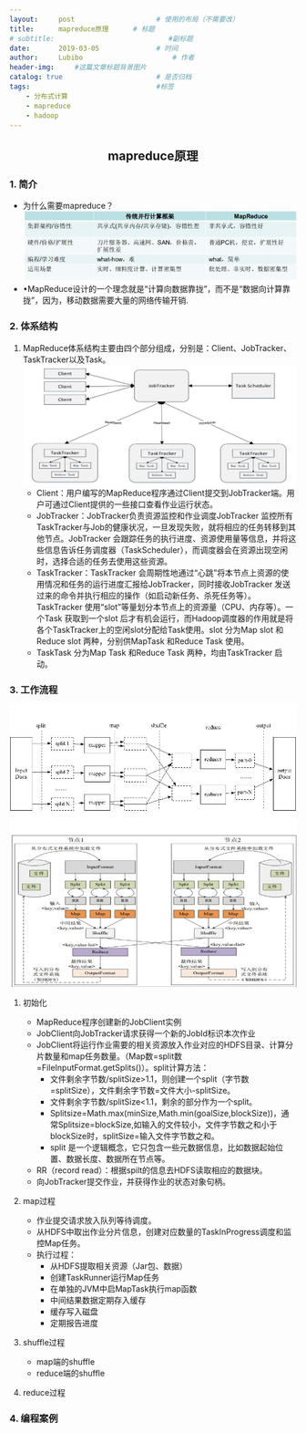 ```yaml
---
layout:     post   				    # 使用的布局（不需要改）
title:      mapreduce原理	     # 标题 
# subtitle:                            #副标题
date:       2019-03-05 				# 时间
author:     Lubibo 						# 作者
header-img:  	#这篇文章标题背景图片
catalog: true 						# 是否归档
tags:								#标签
    - 分布式计算
    - mapreduce
    - hadoop
---
```

## <center>mapreduce原理</center>
### 1. 简介
- 为什么需要mapreduce？
![jpg](/img/mapreduce/mapreduce背景.jpg)
- •MapReduce设计的一个理念就是“计算向数据靠拢”，而不是“数据向计算靠拢”，因为，移动数据需要大量的网络传输开销.
### 2. 体系结构
  1. MapReduce体系结构主要由四个部分组成，分别是：Client、JobTracker、TaskTracker以及Task。
  ![jpg](/img/mapreduce/架构图.jpg)
     - Client：用户编写的MapReduce程序通过Client提交到JobTracker端。用户可通过Client提供的一些接口查看作业运行状态。
     - JobTracker：JobTracker负责资源监控和作业调度JobTracker 监控所有TaskTracker与Job的健康状况，一旦发现失败，就将相应的任务转移到其他节点。JobTracker 会跟踪任务的执行进度、资源使用量等信息，并将这些信息告诉任务调度器（TaskScheduler），而调度器会在资源出现空闲时，选择合适的任务去使用这些资源。
     - TaskTracker：TaskTracker 会周期性地通过“心跳”将本节点上资源的使用情况和任务的运行进度汇报给JobTracker，同时接收JobTracker 发送过来的命令并执行相应的操作（如启动新任务、杀死任务等）。TaskTracker 使用“slot”等量划分本节点上的资源量（CPU、内存等）。一个Task 获取到一个slot 后才有机会运行，而Hadoop调度器的作用就是将各个TaskTracker上的空闲slot分配给Task使用。slot 分为Map slot 和Reduce slot 两种，分别供MapTask 和Reduce Task 使用。
     - TaskTask 分为Map Task 和Reduce Task 两种，均由TaskTracker 启动。
### 3. 工作流程
![jpg](/img/mapreduce/运行流程.jpg)
![jpg](/img/mapreduce/总体运行流程.jpg)
  1. 初始化
     - MapReduce程序创建新的JobClient实例
     - JobClient向JobTracker请求获得一个新的JobId标识本次作业
     - JobClient将运行作业需要的相关资源放入作业对应的HDFS目录、计算分片数量和map任务数量。（Map数=split数=FileInputFormat.getSplits()）。split计算方法：
         - 文件剩余字节数/splitSize>1.1，则创建一个split（字节数=splitSize），文件剩余字节数=文件大小-splitSize。
         - 文件剩余字节数/splitSize<1.1，剩余的部分作为一个split。
         - Splitsize=Math.max(minSize,Math.min(goalSize,blockSize))，通常Splitsize=blockSize,如输入的文件较小，文件字节数之和小于blockSize时，splitSize=输入文件字节数之和。
         - split 是一个逻辑概念，它只包含一些元数据信息，比如数据起始位置、数据长度、数据所在节点等。
     - RR（record read）：根据spilt的信息去HDFS读取相应的数据块。
     - 向JobTracker提交作业，并获得作业的状态对象句柄。
  1. map过程
     - 作业提交请求放入队列等待调度。
     - 从HDFS中取出作业分片信息，创建对应数量的TaskInProgress调度和监控Map任务。
     - 执行过程：
       - 从HDFS提取相关资源（Jar包、数据）
       - 创建TaskRunner运行Map任务
       - 在单独的JVM中启MapTask执行map函数
       - 中间结果数据定期存入缓存
       - 缓存写入磁盘
       - 定期报告进度


  2. shuffle过程
     - map端的shuffle
     - reduce端的shuffle
  3. reduce过程
### 4. 编程案例

